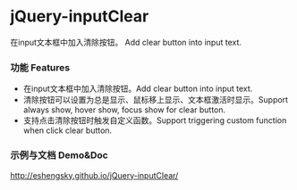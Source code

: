 # jQuery-inputClear
在input文本框中加入清除按钮。
Add clear button into input text.

### 功能 Features
* 在input文本框中加入清除按钮。Add clear button into input text.
* 清除按钮可以设置为总是显示、鼠标移上显示、文本框激活时显示。Support always show, hover show, focus show for clear button.</li>
* 支持点击清除按钮时触发自定义函数。Support triggering custom function when click clear button.

### 示例与文档 Demo&Doc
http://eshengsky.github.io/jQuery-inputClear/